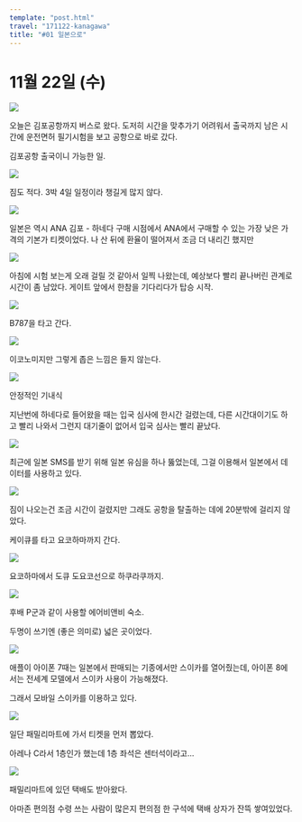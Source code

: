 ```yaml
---
template: "post.html"
travel: "171122-kanagawa"
title: "#01 일본으로"
---
```


# 11월 22일 (수)

![](/171122-kanagawa/01_01.jpg)

오늘은 김포공항까지 버스로 왔다.
도저히 시간을 맞추가기 어려워서 출국까지 남은 시간에 운전면허 필기시험을 보고 공항으로 바로 갔다.

김포공항 출국이니 가능한 일.

![](/171122-kanagawa/01_02.jpg)

짐도 적다. 3박 4일 일정이라 챙길게 많지 않다.

![](/171122-kanagawa/01_03.jpg)

일본은 역시 ANA 김포 - 하네다
구매 시점에서 ANA에서 구매할 수 있는 가장 낮은 가격의 기본가 티켓이었다.
나 산 뒤에 환율이 떨어져서 조금 더 내리긴 했지만

![](/171122-kanagawa/01_04.jpg)

아침에 시험 보는게 오래 걸릴 것 같아서 일찍 나왔는데, 예상보다 빨리 끝나버린 관계로 시간이 좀 남았다.
게이트 앞에서 한참을 기다리다가 탑승 시작.

![](/171122-kanagawa/01_05.jpg)

B787을 타고 간다.

![](/171122-kanagawa/01_06.jpg)

이코노미지만 그렇게 좁은 느낌은 들지 않는다.

![](/171122-kanagawa/01_07.jpg)

안정적인 기내식

지난번에 하네다로 들어왔을 때는 입국 심사에 한시간 걸렸는데, 다른 시간대이기도 하고 빨리 나와서 그런지 대기줄이 없어서 입국 심사는 빨리 끝났다.

![](/171122-kanagawa/01_08.png)

최근에 일본 SMS를 받기 위해 일본 유심을 하나 뚫었는데, 그걸 이용해서 일본에서 데이터를 사용하고 있다.

![](/171122-kanagawa/01_09.jpg)

짐이 나오는건 조금 시간이 걸렸지만 그래도 공항을 탈출하는 데에 20분밖에 걸리지 않았다.

케이큐를 타고 요코하마까지 간다.

![](/171122-kanagawa/01_10.jpg)

요코하마에서 도큐 도요코선으로 하쿠라쿠까지.

![](/171122-kanagawa/01_11.jpg)

후배 P군과 같이 사용할 에어비앤비 숙소.

두명이 쓰기엔 (좋은 의미로) 넓은 곳이었다.

![](/171122-kanagawa/01_12.png)

애플이 아이폰 7때는 일본에서 판매되는 기종에서만 스이카를 열어줬는데, 아이폰 8에서는 전세계 모델에서 스이카 사용이 가능해졌다.

그래서 모바일 스이카를 이용하고 있다.

![](/171122-kanagawa/01_13.jpg)

일단 패밀리마트에 가서 티켓을 먼저 뽑았다.

아레나 C라서 1층인가 했는데 1층 좌석은 센터석이라고...

![](/171122-kanagawa/01_14.jpg)

패밀리마트에 있던 택배도 받아왔다.

아마존 편의점 수령 쓰는 사람이 많은지 편의점 한 구석에 택배 상자가 잔뜩 쌓여있었다.


